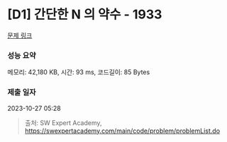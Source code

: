 # [D1] 간단한 N 의 약수 - 1933 

[문제 링크](https://swexpertacademy.com/main/code/problem/problemDetail.do?contestProbId=AV5PhcWaAKIDFAUq) 

### 성능 요약

메모리: 42,180 KB, 시간: 93 ms, 코드길이: 85 Bytes

### 제출 일자

2023-10-27 05:28



> 출처: SW Expert Academy, https://swexpertacademy.com/main/code/problem/problemList.do